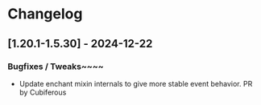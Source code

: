 # Changelog

## [1.20.1-1.5.30] - 2024-12-22

### Bugfixes / Tweaks~~~~
- Update enchant mixin internals to give more stable event behavior.  PR by Cubiferous